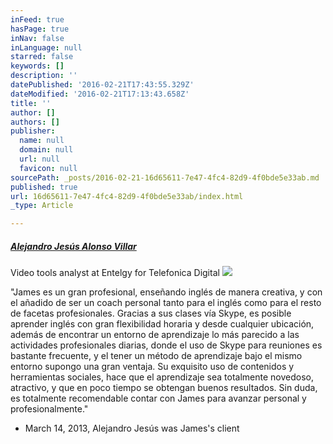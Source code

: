 ```yaml
---
inFeed: true
hasPage: true
inNav: false
inLanguage: null
starred: false
keywords: []
description: ''
datePublished: '2016-02-21T17:43:55.329Z'
dateModified: '2016-02-21T17:13:43.658Z'
title: ''
author: []
authors: []
publisher:
  name: null
  domain: null
  url: null
  favicon: null
sourcePath: _posts/2016-02-21-16d65611-7e47-4fc4-82d9-4f0bde5e33ab.md
published: true
url: 16d65611-7e47-4fc4-82d9-4f0bde5e33ab/index.html
_type: Article

---
```

##### **[Alejandro Jesús Alonso Villar][0]**

Video tools analyst at Entelgy for Telefonica Digital
![](https://the-grid-user-content.s3-us-west-2.amazonaws.com/efedc715-a8bd-4952-a86a-fc1e581b5991.jpg)

"James es un gran profesional, enseñando inglés de manera creativa, y con el añadido de ser un coach personal tanto para el inglés como para el resto de facetas profesionales. Gracias a sus clases vía Skype, es posible aprender inglés con gran flexibilidad horaria y desde cualquier ubicación, además de encontrar un entorno de aprendizaje lo más parecido a las actividades profesionales diarias, donde el uso de Skype para reuniones es bastante frecuente, y el tener un método de aprendizaje bajo el mismo entorno supongo una gran ventaja. Su exquisito uso de contenidos y herramientas sociales, hace que el aprendizaje sea totalmente novedoso, atractivo, y que en poco tiempo se obtengan buenos resultados. Sin duda, es totalmente recomendable contar con James para avanzar personal y profesionalmente."

- March 14, 2013, Alejandro Jesús was James's client

[0]: https://www.linkedin.com/profile/view?id=AAEAAAQpUswBaVBS7M5mVaADlLDjal1luG3BN1Q&authType=name&authToken=V0-v